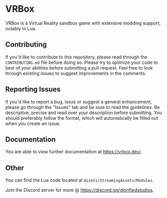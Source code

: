 # VRBox
VRBox is a Virtual Reality sandbox game with extensive modding support, notably in Lua.

## Contributing
If you'd like to contribute to this repository, please read through the `CONTRIBUTING.md` file before doing so. Please try to optimize your code to best of your abilities before submitting a pull request. Feel free to look through existing issues to suggest improvements in the comments.

## Reporting Issues
If you'd like to report a bug, issue or suggest a general enhancement, please go through the "Issues" tab and be sure to read the guidelines. Be descriptive, precise and read over your description before submitting. You should preferably follow the format, which will automatically be filled out when you create an issue.

## Documentation
You are able to view further documentation at https://vrbox.dev/.

## Other
You can find the Lua code located at `Assets/StreamingAssets/Modules`.

Join the Discord server for more @ https://discord.gg/glorifiedstudios.